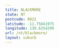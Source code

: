 ```yaml
---
title: BLACKMORE
state: NT
postcode: 0822
latitude: -11.75841975
longitude: 130.6254299
url: /nt/blackmore/
layout: suburb
---
```

